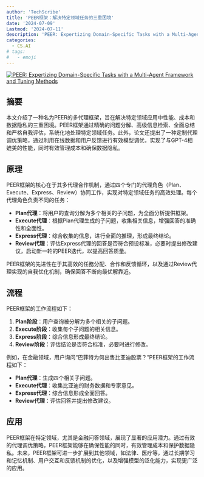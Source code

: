 ```yaml
---
author: 'TechScribe'
title: 'PEER框架：解决特定领域任务的三重困境'
date: '2024-07-09'
Lastmod: '2024-07-11'
description: 'PEER: Expertizing Domain-Specific Tasks with a Multi-Agent Framework and Tuning Methods'
categories:
  - CS.AI
# tags:
#   - emoji
---
```


[![PEER: Expertizing Domain-Specific Tasks with a Multi-Agent Framework and Tuning Methods](https://arxiv-research-1301205113.cos.ap-guangzhou.myqcloud.com/images/2407.06985v2.pdf_0.jpg)](https://arxiv.org/abs/2407.06985v2)

## 摘要

本文介绍了一种名为PEER的多代理框架，旨在解决特定领域应用中性能、成本和数据隐私的三重困境。PEER框架通过精确的问题分解、高级信息检索、全面总结和严格自我评估，系统化地处理特定领域任务。此外，论文还提出了一种定制代理调优策略，通过利用在线数据和用户反馈进行有效模型调优，实现了与GPT-4相媲美的性能，同时有效管理成本和确保数据隐私。<!--more-->

## 原理

PEER框架的核心在于其多代理合作机制，通过四个专门的代理角色（Plan、Execute、Express、Review）协同工作，实现对特定领域任务的高效处理。每个代理角色负责不同的任务：
- **Plan代理**：将用户的查询分解为多个相关的子问题，为全面分析提供框架。
- **Execute代理**：根据Plan代理生成的子问题，收集相关信息，增强回答的准确性和全面性。
- **Express代理**：综合收集的信息，进行全面的推理，形成最终结论。
- **Review代理**：评估Express代理的回答是否符合预设标准，必要时提出修改建议，启动新一轮的PEER迭代，以提高回答质量。

PEER框架的先进性在于其高效的任務分配、合作和反馈循环，以及通过Review代理实现的自我优化机制，确保回答不断向最优解靠近。

## 流程

PEER框架的工作流程如下：
1. **Plan阶段**：用户查询被分解为多个相关的子问题。
2. **Execute阶段**：收集每个子问题的相关信息。
3. **Express阶段**：综合信息形成最终结论。
4. **Review阶段**：评估结论是否符合标准，必要时进行修改。

例如，在金融领域，用户询问“巴菲特为何出售比亚迪股票？”PEER框架的工作流程如下：
- **Plan代理**：生成四个相关子问题。
- **Execute代理**：收集比亚迪的财务数据和专家意见。
- **Express代理**：综合信息形成全面回答。
- **Review代理**：评估回答并提出修改建议。

## 应用

PEER框架在特定领域，尤其是金融问答领域，展现了显著的应用潜力。通过有效的代理调优策略，PEER框架能够在确保性能的同时，有效管理成本和保护数据隐私。未来，PEER框架可进一步扩展到其他领域，如法律、医疗等，通过长期学习和记忆机制、用户交互和反馈机制的优化，以及增强模型的泛化能力，实现更广泛的应用。
